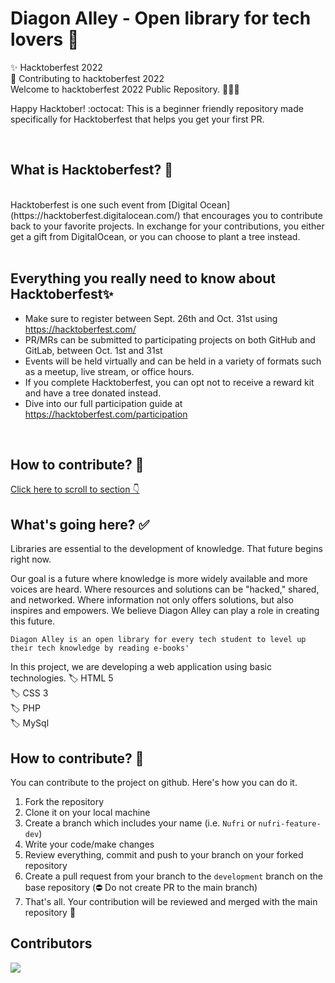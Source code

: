 # Diagon Alley - Open library for tech lovers 🏫

✨ Hacktoberfest 2022 <br>
🌱 Contributing to hacktoberfest 2022 <br>
Welcome to hacktoberfest 2022 Public Repository. 👨🏻‍💻 <br>

Happy Hacktober! :octocat: This is a beginner friendly repository made specifically for Hacktoberfest that helps you get your first PR.

 </br>

## What is Hacktoberfest? 🔖
</br>
Hacktoberfest is one such event from [Digital Ocean](https://hacktoberfest.digitalocean.com/) that encourages you to contribute back to your favorite projects. In exchange for your contributions, you either get a gift from DigitalOcean, or you can choose to plant a tree instead.
</br> </br>

## Everything you really need to know about Hacktoberfest✨

  - Make sure to register between Sept. 26th and Oct. 31st using https://hacktoberfest.com/
  - PR/MRs can be submitted to participating projects on both GitHub and GitLab, between Oct. 1st and 31st
  - Events will be held virtually and can be held in a variety of formats such as a meetup, live stream, or office hours.
  - If you complete Hacktoberfest, you can opt not to receive a reward kit and have a tree donated instead.
  - Dive into our full participation guide at https://hacktoberfest.com/participation 
  </br>

  ## How to contribute? 🌱
[Click here to scroll to section 👇](#how-to-contribute-)

## What's going here? ✅

Libraries are essential to the development of knowledge.
That future begins right now.


Our goal is a future where knowledge is more widely available and more voices are heard.
Where resources and solutions can be "hacked," shared, and networked.
Where information not only offers solutions, but also inspires and empowers.
We believe Diagon Alley can play a role in creating this future. 
</br>

`Diagon Alley is an open library for every tech student to level up their tech knowledge by reading e-books'`
</br>


In this project, we are developing a web application using basic technologies.
  🏷️ HTML 5   
  🏷️ CSS 3  
  🏷️ PHP   
  🏷️ MySql
## How to contribute? 🤝

You can contribute to the project on github. Here's how you can do it.

1. Fork the repository
2. Clone it on your local machine
3. Create a branch which includes your name (i.e. `Nufri` or `nufri-feature-dev`)
4. Write your code/make changes
5. Review everything, commit and push to your branch on your forked repository
6. Create a pull request from your branch to the `development` branch on the base repository (⛔️ Do not create PR to the main branch)
7. That's all. Your contribution will be reviewed and merged with the main repository 🙌


## Contributors

<a href="https://github.com/MadhushaPrasad/Book-Shop/graphs/contributors">
  <img src="https://contrib.rocks/image?repo=MadhushaPrasad/Book-Shop" />
</a>
